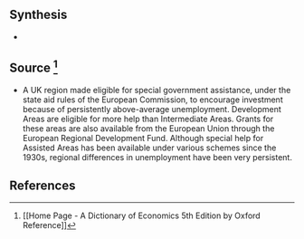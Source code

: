 ## Synthesis
- 
## Source [^1]
- A UK region made eligible for special government assistance, under the state aid rules of the European Commission, to encourage investment because of persistently above-average unemployment. Development Areas are eligible for more help than Intermediate Areas. Grants for these areas are also available from the European Union through the European Regional Development Fund. Although special help for Assisted Areas has been available under various schemes since the 1930s, regional differences in unemployment have been very persistent.
## References

[^1]: [[Home Page - A Dictionary of Economics 5th Edition by Oxford Reference]]
